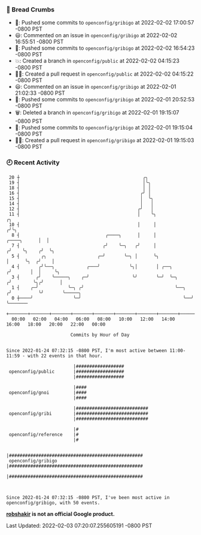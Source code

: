### 🍞 Bread Crumbs

 * 🚢: Pushed some commits to `openconfig/gribigo` at 2022-02-02 17:00:57 -0800 PST
 * 😃: Commented on an issue in `openconfig/gribigo` at 2022-02-02 16:55:51 -0800 PST
 * 🚢: Pushed some commits to `openconfig/gribigo` at 2022-02-02 16:54:23 -0800 PST
 * 💥: Created a branch in `openconfig/public` at 2022-02-02 04:15:23 -0800 PST
 * ✍🏼: Created a pull request in `openconfig/public` at 2022-02-02 04:15:22 -0800 PST
 * 😃: Commented on an issue in `openconfig/gribigo` at 2022-02-01 21:02:33 -0800 PST
 * 🚢: Pushed some commits to `openconfig/gribigo` at 2022-02-01 20:52:53 -0800 PST
 * 🗑: Deleted a branch in `openconfig/gribigo` at 2022-02-01 19:15:07 -0800 PST
 * 🚢: Pushed some commits to `openconfig/gribigo` at 2022-02-01 19:15:04 -0800 PST
 * ✍🏼: Created a pull request in `openconfig/gribigo` at 2022-02-01 19:15:03 -0800 PST

### 🕘 Recent Activity
```
 20 ┼                                              ╭╮
 19 ┤                                              │╰╮
 18 ┤                                              │ │
 16 ┤                                             ╭╯ │
 15 ┤                                             │  ╰╮
 14 ┤                                             │   │
 12 ┤                                            ╭╯   │
 11 ┤                                            │    ╰╮                              ╭╮
 10 ┤                                            │     │                             ╭╯╰╮
  8 ┤                                ╭────╮      │     │                 ╭────╮      │  │
  7 ┤                               ╭╯    ╰─╮   ╭╯     │                ╭╯    ╰╮    ╭╯  ╰╮
  5 ┤        ╭╮                   ╭─╯       ╰─╮ │      ╰╮               │      ╰╮  ╭╯    │
  4 ┤       ╭╯╰──╮            ╭───╯           ╰╮│       │ ╭──╮         ╭╯       │  │     ╰╮
  3 ┤      ╭╯    ╰─────╮    ╭─╯                ╰╯       ╰─╯  ╰─╮      ╭╯        ╰╮╭╯      │
  1 ┤    ╭─╯           ╰─╮ ╭╯                                  ╰──╮  ╭╯          ╰╯       ╰─────╮
  0 ┼────╯               ╰─╯                                      ╰──╯                          ╰───────
    +───────+───────+───────+───────+───────+───────+───────+───────+───────+───────+───────+───────+────
  00:00   02:00   04:00   06:00   08:00   10:00   12:00   14:00   16:00   18:00   20:00   22:00   00:00   

						Commits by Hour of Day


Since 2022-01-24 07:32:15 -0800 PST, I'm most active between 11:00-11:59 - with 22 events in that hour.

```



```
                         |##################
 openconfig/public       |##################
                         |##################

                         |####
 openconfig/gnoi         |####
                         |####

                         |###########################
 openconfig/gribi        |###########################
                         |###########################

                         |#
 openconfig/reference    |#
                         |#

                         |##################################################
 openconfig/gribigo      |##################################################
                         |##################################################



Since 2022-01-24 07:32:15 -0800 PST, I've been most active in openconfig/gribigo, with 50 events.

```
**[robshakir](mailto:robjs@google.com) is not an official Google product.**  


Last Updated: 2022-02-03 07:20:07.255605191 -0800 PST
